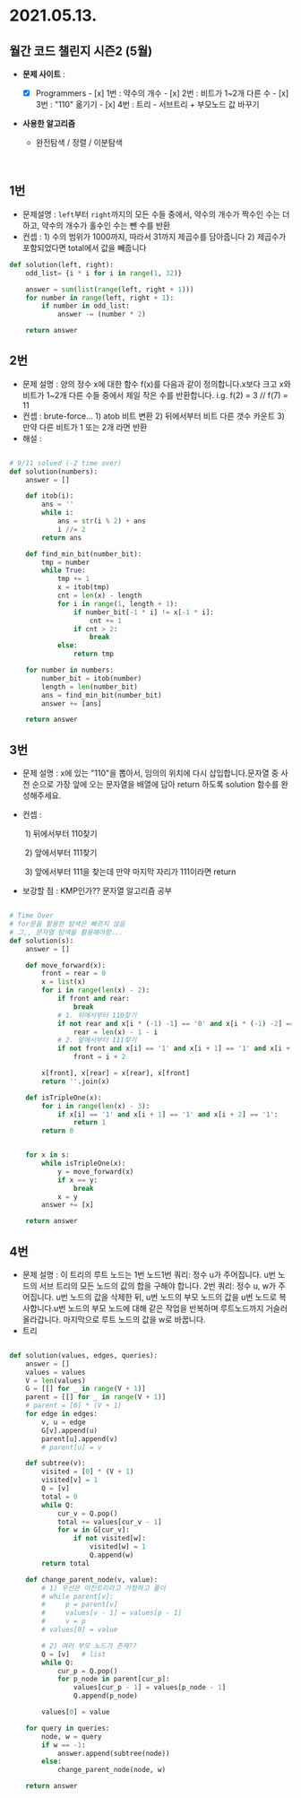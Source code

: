 # 2021.05.13. 

## 월간 코드 챌린지 시즌2 (5월)

- **문제 사이트** : 
  - [x] Programmers
        - [x] 1번 : 약수의 개수
        - [x] 2번 : 비트가 1~2개 다른 수
        - [x] 3번 : "110" 옮기기
        - [x] 4번 : 트리 - 서브트리 + 부모노드 값 바꾸기


- **사용한 알고리즘**
  - 완전탐색 / 정렬 / 이분탐색

  ​

## 1번

- 문제설명 : `left`부터 `right`까지의 모든 수들 중에서, 약수의 개수가 짝수인 수는 더하고, 약수의 개수가 홀수인 수는 뺀 수를 반환
- 컨셉 : 1) 수의 범위가 1000까지, 따라서 31까지 제곱수를 담아줍니다 2) 제곱수가 포함되었다면 total에서 값을 빼줍니다

```python
def solution(left, right):
    odd_list= {i * i for i in range(1, 32)}

    answer = sum(list(range(left, right + 1)))
    for number in range(left, right + 1):
        if number in odd_list:
            answer -= (number * 2)

    return answer
```



## 2번

- 문제 설명 : 양의 정수 x에 대한 함수 f(x)를 다음과 같이 정의합니다.x보다 크고 x와 비트가 1~2개 다른 수들 중에서 제일 작은 수를 반환합니다. i.g. f(2) = 3 // f(7) = 11
- 컨셉 : brute-force... 1) atob 비트 변환 2) 뒤에서부터 비트 다른 갯수 카운트 3) 만약 다른 비트가 1 또는 2개 라면 반환
- 해설 : 

```python

# 9/11 solved (-2 time over)
def solution(numbers):
    answer = []

    def itob(i):
        ans = ''
        while i:
            ans = str(i % 2) + ans
            i //= 2
        return ans

    def find_min_bit(number_bit):
        tmp = number
        while True:
            tmp += 1
            x = itob(tmp)
            cnt = len(x) - length
            for i in range(1, length + 1):
                if number_bit[-1 * i] != x[-1 * i]:
                    cnt += 1
                if cnt > 2:
                    break
            else:
                return tmp

    for number in numbers:
        number_bit = itob(number)
        length = len(number_bit)
        ans = find_min_bit(number_bit)
        answer += [ans]

    return answer

```



## 3번

- 문제 설명 : x에 있는 "110"을 뽑아서, 임의의 위치에 다시 삽입합니다.문자열 중 사전 순으로 가장 앞에 오는 문자열을 배열에 담아 return 하도록 solution 함수를 완성해주세요.

- 컨셉 : 

  ​	1) 뒤에서부터 110찾기

  ​	2) 앞에서부터 111찾기

  ​	3) 앞에서부터 111을 찾는데 만약 마지막 자리가 111이라면 return

- 보강할 점 : KMP인가?? 문자열 알고리즘 공부

```python

# Time Over
# for문을 활용한 탐색은 빠르지 않음
# 그,, 문자열 탐색을 활용해야함...
def solution(s):
    answer = []

    def move_forward(x):
        front = rear = 0
        x = list(x)
        for i in range(len(x) - 2):
            if front and rear:
                break
            # 1. 뒤에서부터 110찾기
            if not rear and x[i * (-1) -1] == '0' and x[i * (-1) -2] == '1' and x[i * (-1) -3] == '1':
                rear = len(x) - 1 - i
            # 2. 앞에서부터 111찾기
            if not front and x[i] == '1' and x[i + 1] == '1' and x[i + 2] == '1':
                front = i + 2

        x[front], x[rear] = x[rear], x[front]
        return ''.join(x)

    def isTripleOne(x):
        for i in range(len(x) - 3):
            if x[i] == '1' and x[i + 1] == '1' and x[i + 2] == '1':
                return 1
        return 0


    for x in s:
        while isTripleOne(x):
            y = move_forward(x)
            if x == y:
                break
            x = y
        answer += [x]

    return answer

```



## 4번

- 문제 설명 : 이 트리의 루트 노드는 1번 노드1번 쿼리: 정수 u가 주어집니다. u번 노드의 서브 트리의 모든 노드의 값의 합을 구해야 합니다. 2번 쿼리: 정수 u, w가 주어집니다. u번 노드의 값을 삭제한 뒤, u번 노드의 부모 노드의 값을 u번 노드로 복사합니다.u번 노드의 부모 노드에 대해 같은 작업을 반복하며 루트노드까지 거슬러 올라갑니다. 마지막으로 루트 노드의 값을 w로 바꿉니다.
- 트리

```python

def solution(values, edges, queries):
    answer = []
    values = values
    V = len(values)
    G = [[] for _ in range(V + 1)]
    parent = [[] for _ in range(V + 1)]
    # parent = [0] * (V + 1)
    for edge in edges:
        v, u = edge
        G[v].append(u)
        parent[u].append(v)
        # parent[u] = v

    def subtree(v):
        visited = [0] * (V + 1)
        visited[v] = 1
        Q = [v]
        total = 0
        while Q:
            cur_v = Q.pop()
            total += values[cur_v - 1]
            for w in G[cur_v]:
                if not visited[w]:
                    visited[w] = 1
                    Q.append(w)
        return total

    def change_parent_node(v, value):
        # 1) 우선은 이진트리라고 가정하고 풀이
        # while parent[v]:
        #     p = parent[v]
        #     values[v - 1] = values[p - 1]
        #     v = p
        # values[0] = value

        # 2) 여러 부모 노드가 존재??
        Q = [v]   # list
        while Q:
            cur_p = Q.pop()
            for p_node in parent[cur_p]:
                values[cur_p - 1] = values[p_node - 1]
                Q.append(p_node)

        values[0] = value

    for query in queries:
        node, w = query
        if w == -1:
            answer.append(subtree(node))
        else:
            change_parent_node(node, w)

    return answer
```


